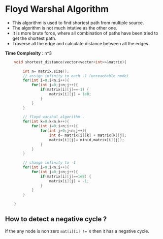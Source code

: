 # Floyd Warshal Algorithm

- This algorithm is used to find shortest path from multiple source.
- The algorithm is not much intutive as the other one.
- It is more brute force, where all combination of paths have been tried to get the shortest path.
- Traverse all the edge and calculate distance between all the edges.

**Time Complexity** : n^3 

```cpp
    void shortest_distance(vector<vector<int>>&matrix){
	    
	    int n= matrix.size();
	    // assign infinity to each -1 (unreachable node)
	    for(int i=0;i<n;i++){
            for(int j=0;j<n;j++){
                if(matrix[i][j]==-1) {
                    matrix[i][j] = 1e8;
                }
            }
        }
	    
        // floyd warshal algorithm .
	    for(int k=0;k<n;k++){
	        for(int i=0;i<n;i++){
	            for(int j=0;j<n;j++){
                    int d= matrix[i][k] + matrix[k][j];
                    matrix[i][j]= min(d,matrix[i][j]);
	            }
	        }
	    }
	    
        // change infinity to -1 
	    for(int i=0;i<n;i++){
            for(int j=0;j<n;j++){
                if(matrix[i][j]==1e8) {
                    matrix[i][j] = -1;
                }
            }
        }
            
	}
```

## How to detect a negative cycle ? 

If the any node is non zero ``` mat[i][i] != 0 ``` then it has a negative cycle.